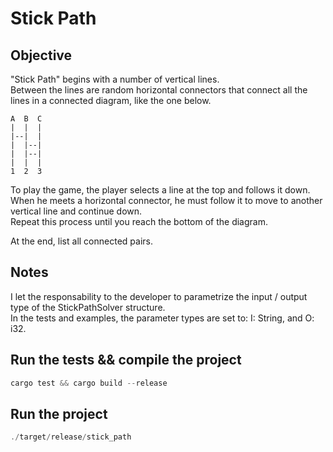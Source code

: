 # Stick Path

## Objective


"Stick Path" begins with a number of vertical lines.  
Between the lines are random horizontal connectors that connect all the lines in a connected diagram, like the one below.

```
A  B  C
|  |  |
|--|  |
|  |--|
|  |--|
|  |  |
1  2  3
```

To play the game, the player selects a line at the top and follows it down.  
When he meets a horizontal connector, he must follow it to move to another vertical line and continue down.  
Repeat this process until you reach the bottom of the diagram.

At the end, list all connected pairs.

## Notes

I let the responsability to the developer to parametrize the input / output type of the StickPathSolver structure.  
In the tests and examples, the parameter types are set to: I: String, and O: i32.

## Run the tests && compile the project

```rust
cargo test && cargo build --release
```

## Run the project

```rust
./target/release/stick_path
```
